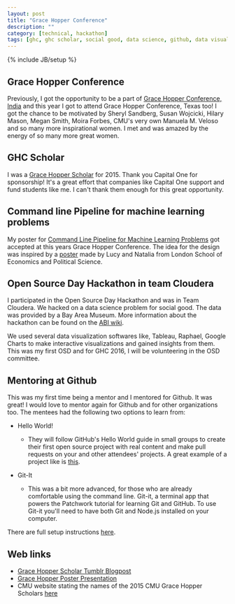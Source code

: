 ```yaml
---
layout: post
title: "Grace Hopper Conference"
description: ""
category: [technical, hackathon]
tags: [ghc, ghc scholar, social good, data science, github, data visualization, tableu, raphael, google charts, cloudera, hackathon]
---
```

{% include JB/setup %}

## Grace Hopper Conference
Previously, I got the opportunity to be a part of [Grace Hopper Conference, India](http://sidgan.me/conference/hackathon/2014/11/25/ghc/) and this year I got to attend Grace Hopper Conference, Texas too! I got the chance to be motivated by Sheryl Sandberg, Susan Wojcicki, Hilary Mason, Megan Smith, Moira Forbes, CMU's very own Manuela M. Veloso and so many more inspirational women. I met and was amazed by the energy of so many more great women. 

## GHC Scholar 

I was a [Grace Hopper Scholar](http://ghc.anitaborg.org/scholars/2015-scholars/ganju-siddha-app267s1/) for 2015. Thank you Capital One for sponsorship! It's a great effort that companies like Capital One support and fund students like me. I can't thank them enough for this great opportunity. 

## Command line Pipeline for machine learning problems
My poster for [Command Line Pipeline for Machine Learning Problems]() got accepted at this years Grace Hopper Conference. The idea for the design was inspired by a [poster](http://eprints.lse.ac.uk/57104/) made by Lucy and Natalia from London School of Economics and Political Science. 

## Open Source Day Hackathon in team Cloudera
I participated in the Open Source Day Hackathon and was in Team Cloudera. We hacked on a data science problem for social good. The data was provided by a Bay Area Museum. More information about the hackathon can be found on the [ABI wiki](http://systers.org/wiki/communities/doku.php?id=wiki:ghc:ghc15:osd:cloudera). 

We used several data visualization softwares like, Tableau, Raphael, Google Charts to make interactive visualizations and gained insights from them. This was my first OSD and for GHC 2016, I will be volunteering in the OSD committee. 

## Mentoring at Github 
This was my first time being a mentor and I mentored for Github. It was great! I would love to mentor again for Github and for other organizations too. The mentees had the following two options to learn from: 

+ Hello World!
	- They will follow GitHub's Hello World guide in small groups to create their first open source project with real content and make pull requests on your and other attendees' projects. A great example of a project like is [this](https://github.com/DBNess/nyc-bucket-list).

+ Git-It
	- This was a bit more advanced, for those who are already comfortable using the command line. Git-it, a terminal app that powers the Patchwork tutorial for learning Git and GitHub. To use Git-it you'll need to have both Git and Node.js installed on your computer.

There are full setup instructions [here](https://github.com/jlord/git-it#what-youll-need-to-run-this).

## Web links

+ [Grace Hopper Scholar Tumblr Blogpost](http://anitaborginstitute.tumblr.com/post/129583260879/ghc-scholar-siddha-ganju)
+ [Grace Hopper Poster Presentation](http://sidgan.me/images/sganju1.pdf)
+ CMU website stating the names of the 2015 CMU Grace Hopper Scholars [here](http://www.cmu.edu/news/stories/archives/2015/october/women-in-computing.html)

